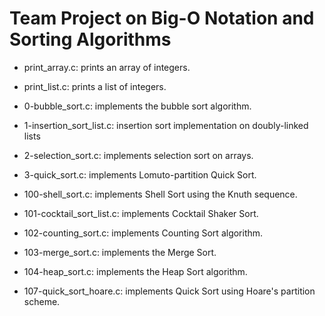 # Team Project on Big-O Notation and Sorting Algorithms

* print_array.c: prints an array of integers.

* print_list.c: prints a list of integers.

* 0-bubble_sort.c: implements the bubble sort algorithm.

* 1-insertion_sort_list.c: insertion sort implementation on doubly-linked lists

* 2-selection_sort.c: implements selection sort on arrays.

* 3-quick_sort.c: implements Lomuto-partition Quick Sort.


* 100-shell_sort.c: implements Shell Sort using the Knuth sequence.

* 101-cocktail_sort_list.c: implements Cocktail Shaker Sort.

* 102-counting_sort.c: implements Counting Sort algorithm.

* 103-merge_sort.c: implements the Merge Sort.

* 104-heap_sort.c: implements the Heap Sort algorithm.

* 107-quick_sort_hoare.c: implements Quick Sort using Hoare's partition scheme.

